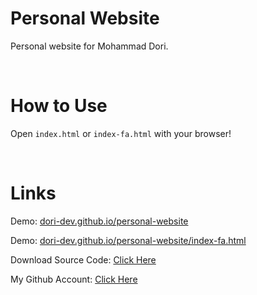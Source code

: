 # Personal Website

Personal website for Mohammad Dori.

<br>

# How to Use

Open `index.html` or `index-fa.html` with your browser!

<br>

# Links

Demo: [dori-dev.github.io/personal-website](https://dori-dev.github.io/personal-website/)

Demo: [dori-dev.github.io/personal-website/index-fa.html](https://dori-dev.github.io/personal-website/index-fa.html/)

Download Source Code: [Click Here](https://github.com/dori-dev/personal-website/archive/refs/heads/main.zip)

My Github Account: [Click Here](https://github.com/dori-dev/)
